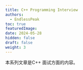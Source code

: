 ```yaml
---
title: C++ Programming Interview
authors:
  - EndlessPeak
toc: true
featuredImage: 
date: 2024-05-28
hidden: false
draft: false
weight: 3
---
```


本系列文章是C++ 面试方面的内容。
